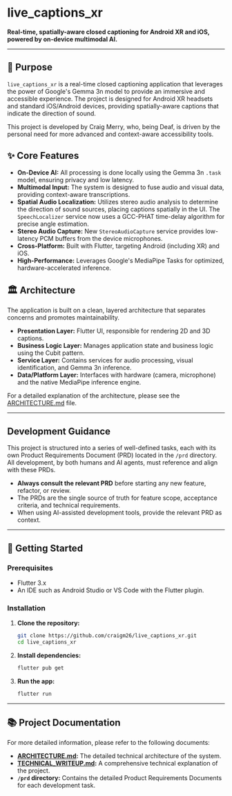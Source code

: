# live_captions_xr

**Real-time, spatially-aware closed captioning for Android XR and iOS, powered by on-device multimodal AI.**

---

## 🎯 Purpose

`live_captions_xr` is a real-time closed captioning application that leverages the power of Google's Gemma 3n model to provide an immersive and accessible experience. The project is designed for Android XR headsets and standard iOS/Android devices, providing spatially-aware captions that indicate the direction of sound.

This project is developed by Craig Merry, who, being Deaf, is driven by the personal need for more advanced and context-aware accessibility tools.

## ✨ Core Features

*   **On-Device AI:** All processing is done locally using the Gemma 3n `.task` model, ensuring privacy and low latency.
*   **Multimodal Input:** The system is designed to fuse audio and visual data, providing context-aware transcriptions.
*   **Spatial Audio Localization:** Utilizes stereo audio analysis to determine the direction of sound sources, placing captions spatially in the UI. The `SpeechLocalizer` service now uses a GCC-PHAT time-delay algorithm for precise angle estimation.
*   **Stereo Audio Capture:** New `StereoAudioCapture` service provides low-latency PCM buffers from the device microphones.
*   **Cross-Platform:** Built with Flutter, targeting Android (including XR) and iOS.
*   **High-Performance:** Leverages Google's MediaPipe Tasks for optimized, hardware-accelerated inference.

## 🏛️ Architecture

The application is built on a clean, layered architecture that separates concerns and promotes maintainability.

*   **Presentation Layer:** Flutter UI, responsible for rendering 2D and 3D captions.
*   **Business Logic Layer:** Manages application state and business logic using the Cubit pattern.
*   **Service Layer:** Contains services for audio processing, visual identification, and Gemma 3n inference.
*   **Data/Platform Layer:** Interfaces with hardware (camera, microphone) and the native MediaPipe inference engine.

For a detailed explanation of the architecture, please see the [ARCHITECTURE.md](ARCHITECTURE.md) file.

---

## Development Guidance

This project is structured into a series of well-defined tasks, each with its own Product Requirements Document (PRD) located in the `/prd` directory. All development, by both humans and AI agents, must reference and align with these PRDs.

-   **Always consult the relevant PRD** before starting any new feature, refactor, or review.
-   The PRDs are the single source of truth for feature scope, acceptance criteria, and technical requirements.
-   When using AI-assisted development tools, provide the relevant PRD as context.

---

## 🚀 Getting Started

### Prerequisites

-   Flutter 3.x
-   An IDE such as Android Studio or VS Code with the Flutter plugin.

### Installation

1.  **Clone the repository:**
    ```bash
    git clone https://github.com/craigm26/live_captions_xr.git
    cd live_captions_xr
    ```

2.  **Install dependencies:**
    ```bash
    flutter pub get
    ```

3.  **Run the app:**
    ```bash
    flutter run
    ```

---

## 📚 Project Documentation

For more detailed information, please refer to the following documents:

-   **[ARCHITECTURE.md](ARCHITECTURE.md):** The detailed technical architecture of the system.
-   **[TECHNICAL_WRITEUP.md](TECHNICAL_WRITEUP.md):** A comprehensive technical explanation of the project.
-   **`/prd` directory:** Contains the detailed Product Requirements Documents for each development task.

